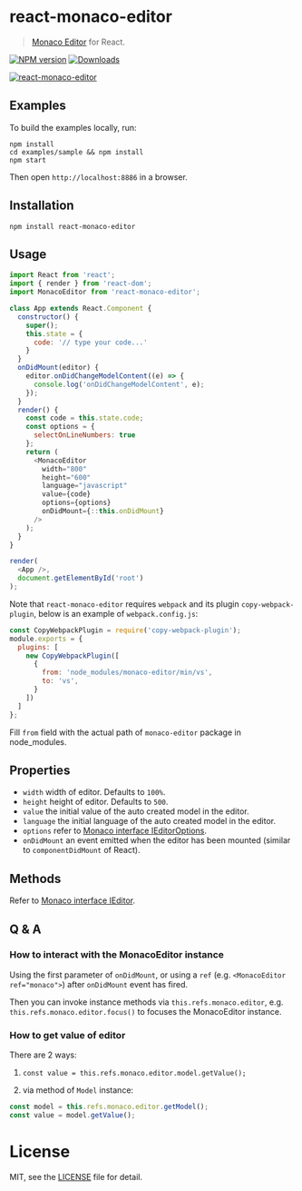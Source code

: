 # react-monaco-editor

> [Monaco Editor](https://github.com/Microsoft/monaco-editor) for React.

[![NPM version][npm-image]][npm-url]
[![Downloads][downloads-image]][npm-url]

[![react-monaco-editor](https://nodei.co/npm/react-monaco-editor.png)](https://npmjs.org/package/react-monaco-editor)

[npm-url]: https://npmjs.org/package/react-monaco-editor
[downloads-image]: http://img.shields.io/npm/dm/react-monaco-editor.svg
[npm-image]: http://img.shields.io/npm/v/react-monaco-editor.svg

## Examples

To build the examples locally, run:

```
npm install
cd examples/sample && npm install
npm start
```

Then open `http://localhost:8886` in a browser.

## Installation

```
npm install react-monaco-editor
```

## Usage

```js
import React from 'react';
import { render } from 'react-dom';
import MonacoEditor from 'react-monaco-editor';

class App extends React.Component {
  constructor() {
    super();
    this.state = {
      code: '// type your code...'
    }
  }
  onDidMount(editor) {
    editor.onDidChangeModelContent((e) => {
      console.log('onDidChangeModelContent', e);
    });
  }
  render() {
    const code = this.state.code;
    const options = {
      selectOnLineNumbers: true
    };
    return (
      <MonacoEditor
        width="800"
        height="600"
        language="javascript"
        value={code}
        options={options}
        onDidMount={::this.onDidMount}
      />
    );
  }
}

render(
  <App />,
  document.getElementById('root')
);
```

Note that `react-monaco-editor` requires `webpack` and its plugin `copy-webpack-plugin`, below is an example of `webpack.config.js`:

```js
const CopyWebpackPlugin = require('copy-webpack-plugin');
module.exports = {
  plugins: [
    new CopyWebpackPlugin([
      {
        from: 'node_modules/monaco-editor/min/vs',
        to: 'vs',
      }
    ])
  ]
};
```

Fill `from` field with the actual path of `monaco-editor` package in node_modules.  

## Properties

- `width` width of editor. Defaults to `100%`.
- `height` height of editor. Defaults to `500`.
- `value` the initial value of the auto created model in the editor.
- `language` the initial language of the auto created model in the editor.
- `options` refer to [Monaco interface IEditorOptions](https://github.com/Microsoft/monaco-editor/blob/master/website/playground/monaco.d.ts.txt#L1029).
- `onDidMount` an event emitted when the editor has been mounted (similar to `componentDidMount` of React).

## Methods

Refer to [Monaco interface IEditor](https://github.com/Microsoft/monaco-editor/blob/master/website/playground/monaco.d.ts.txt#L2813).

## Q & A

### How to interact with the MonacoEditor instance

Using the first parameter of `onDidMount`, or using a `ref` (e.g. `<MonacoEditor ref="monaco">`) after `onDidMount` event has fired.

Then you can invoke instance methods via `this.refs.monaco.editor`, e.g. `this.refs.monaco.editor.focus()` to focuses the MonacoEditor instance.

### How to get value of editor

There are 2 ways:

1. `const value = this.refs.monaco.editor.model.getValue();`

2. via method of `Model` instance:
 
```js
const model = this.refs.monaco.editor.getModel();
const value = model.getValue();
```

# License

MIT, see the [LICENSE](/LICENSE.md) file for detail.

